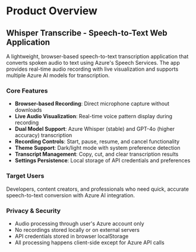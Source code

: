 # Product Overview

## Whisper Transcribe - Speech-to-Text Web Application

A lightweight, browser-based speech-to-text transcription application that converts spoken audio to text using Azure's Speech Services. The app provides real-time audio recording with live visualization and supports multiple Azure AI models for transcription.

### Core Features
- **Browser-based Recording**: Direct microphone capture without downloads
- **Live Audio Visualization**: Real-time voice pattern display during recording
- **Dual Model Support**: Azure Whisper (stable) and GPT-4o (higher accuracy) transcription
- **Recording Controls**: Start, pause, resume, and cancel functionality
- **Theme Support**: Dark/light mode with system preference detection
- **Transcript Management**: Copy, cut, and clear transcription results
- **Settings Persistence**: Local storage of API credentials and preferences

### Target Users
Developers, content creators, and professionals who need quick, accurate speech-to-text conversion with Azure AI integration.

### Privacy & Security
- Audio processing through user's Azure account only
- No recordings stored locally or on external servers
- API credentials stored in browser localStorage
- All processing happens client-side except for Azure API calls